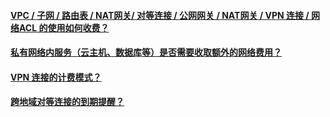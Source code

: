 #### [VPC / 子网 / 路由表 / NAT网关/ 对等连接 / 公网网关 / NAT网关 / VPN 连接 / 网络ACL 的使用如何收费？](http://tce.fsphere.cn/document/product/215/12377)
#### [私有网络内服务（云主机、数据库等）是否需要收取额外的网络费用？](http://tce.fsphere.cn/document/product/215/12378)
#### [VPN 连接的计费模式？](http://tce.fsphere.cn/document/product/215/12379)
#### [跨地域对等连接的到期提醒？](http://tce.fsphere.cn/document/product/215/12381)

